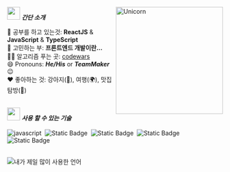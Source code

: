 <img src="https://media.giphy.com/media/ObNTw8Uzwy6KQ/giphy.gif" width="30px">&nbsp;***간단 소개***
<img align="right" width=250px alt="Unicorn" src="https://media.giphy.com/media/3ohs4BSacFKI7A717y/giphy.gif" />

🌱 공부를 하고 있는것: **ReactJS** & **JavaScript** & **TypeScript**<br>
🤔 고민하는 부: **프론트엔드 개발이란...** <br>
👨‍💻 알고리즘 푸는 곳: [codewars](https://www.codewars.com/users/monii_yoo)<br>
😄 Pronouns: ***He/His*** or ***TeamMaker***😉 <br>
♥️ 좋아하는 것: 강아지(🐶), 여행(🌍), 맛집 탐방(🍕) <br><br>

<img src="https://media.giphy.com/media/ObNTw8Uzwy6KQ/giphy.gif" width="30px">&nbsp;***사용 할 수 있는 기술***<br><br>
![javascript](https://img.shields.io/badge/javascript-%23000?style=for-the-badge&logo=javascript&logoColor=white&labelColor=%23F7DF1E&color=%23F7DF1E)&nbsp;
![Static Badge](https://img.shields.io/badge/react-%23000?style=for-the-badge&logo=react&logoColor=white&labelColor=%2361DAFB&color=%2361DAFB)&nbsp;
![Static Badge](https://img.shields.io/badge/typescript-%23000?style=for-the-badge&logo=typescript&logoColor=white&labelColor=%233178C6&color=%233178C6)&nbsp;
![Static Badge](https://img.shields.io/badge/styledcomponents-%23000?style=for-the-badge&logo=styledcomponents&logoColor=white&labelColor=%23DB7093&color=%23DB7093)&nbsp;
![Static Badge](https://img.shields.io/badge/css3-%23000?style=for-the-badge&logo=css3&logoColor=white&labelColor=%231572B6&color=%231572B6)<br><br>

<img align="left" src="https://github-readme-stats.vercel.app/api/top-langs?username=monii&show_icons=true&locale=en&layout=compact" alt="내가 제일 많이 사용한 언어" />



